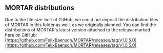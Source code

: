 ## MORTAR distributions
Due to the file size limit of GitHub, we could not deposit the distribution files of MORTAR in this folder as well, 
as we originally planned. You can find the distributions of MORTAR's latest version attached to the release marked here
on GitHub: [https://github.com/FelixBaensch/MORTAR/releases/tag/v1.0.5.0](https://github.com/FelixBaensch/MORTAR/releases/tag/v1.0.5.0)